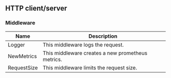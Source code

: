 ## HTTP client/server

### Middleware

| Name        | Description                                       |
|-------------|---------------------------------------------------|
| Logger      | This middleware logs the request.                 |
| NewMetrics  | This middleware creates a new prometheus metrics. |
| RequestSize | This middleware limits the request size.          |
